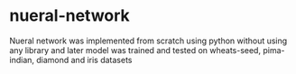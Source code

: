 # nueral-network
Nueral network was implemented from scratch using python without using any library and later model was trained and tested on wheats-seed, pima-indian, diamond and iris datasets
